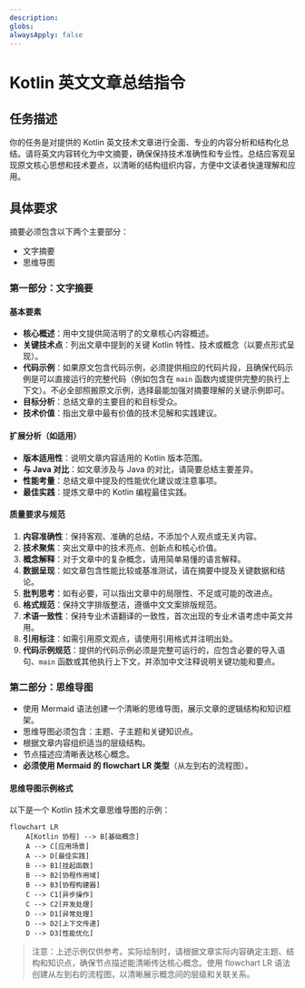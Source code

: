 ```yaml
---
description: 
globs: 
alwaysApply: false
---
```

<!-- modified: 2025-03-27 21:00 -->
# Kotlin 英文文章总结指令

## 任务描述

你的任务是对提供的 Kotlin 英文技术文章进行全面、专业的内容分析和结构化总结。请将英文内容转化为中文摘要，确保保持技术准确性和专业性。总结应客观呈现原文核心思想和技术要点，以清晰的结构组织内容，方便中文读者快速理解和应用。

## 具体要求

摘要必须包含以下两个主要部分：

- 文字摘要
- 思维导图

### 第一部分：文字摘要

#### 基本要素

- **核心概述**：用中文提供简洁明了的文章核心内容概述。
- **关键技术点**：列出文章中提到的关键 Kotlin 特性、技术或概念（以要点形式呈现）。
- **代码示例**：如果原文包含代码示例，必须提供相应的代码片段，且确保代码示例是可以直接运行的完整代码（例如包含在 `main` 函数内或提供完整的执行上下文）。不必全部照搬原文示例，选择最能加强对摘要理解的关键示例即可。
- **目标分析**：总结文章的主要目的和目标受众。
- **技术价值**：指出文章中最有价值的技术见解和实践建议。

#### 扩展分析（如适用）

- **版本适用性**：说明文章内容适用的 Kotlin 版本范围。
- **与 Java 对比**：如文章涉及与 Java 的对比，请简要总结主要差异。
- **性能考量**：总结文章中提及的性能优化建议或注意事项。
- **最佳实践**：提炼文章中的 Kotlin 编程最佳实践。

#### 质量要求与规范

1. **内容准确性**：保持客观、准确的总结，不添加个人观点或无关内容。
2. **技术聚焦**：突出文章中的技术亮点、创新点和核心价值。
3. **概念解释**：对于文章中的复杂概念，请用简单易懂的语言解释。
4. **数据呈现**：如文章包含性能比较或基准测试，请在摘要中提及关键数据和结论。
5. **批判思考**：如有必要，可以指出文章中的局限性、不足或可能的改进点。
6. **格式规范**：保持文字排版整洁，遵循中文文案排版规范。
7. **术语一致性**：保持专业术语翻译的一致性，首次出现的专业术语考虑中英文并用。
8. **引用标注**：如需引用原文观点，请使用引用格式并注明出处。
9. **代码示例规范**：提供的代码示例必须是完整可运行的，应包含必要的导入语句、`main` 函数或其他执行上下文，并添加中文注释说明关键功能和要点。

### 第二部分：思维导图

- 使用 Mermaid 语法创建一个清晰的思维导图，展示文章的逻辑结构和知识框架。
- 思维导图必须包含：主题、子主题和关键知识点。
- 根据文章内容组织适当的层级结构。
- 节点描述应清晰表达核心概念。
- **必须使用 Mermaid 的 flowchart LR 类型**（从左到右的流程图）。

#### 思维导图示例格式

以下是一个 Kotlin 技术文章思维导图的示例：

```mermaid
flowchart LR
    A[Kotlin 协程] --> B[基础概念]
    A --> C[应用场景]
    A --> D[最佳实践]
    B --> B1[挂起函数]
    B --> B2[协程作用域]
    B --> B3[协程构建器]
    C --> C1[异步操作]
    C --> C2[并发处理]
    D --> D1[异常处理]
    D --> D2[上下文传递]
    D --> D3[性能优化]
```

> 注意：上述示例仅供参考。实际绘制时，请根据文章实际内容确定主题、结构和知识点，确保节点描述能清晰传达核心概念。使用 flowchart LR 语法创建从左到右的流程图，以清晰展示概念间的层级和关联关系。
